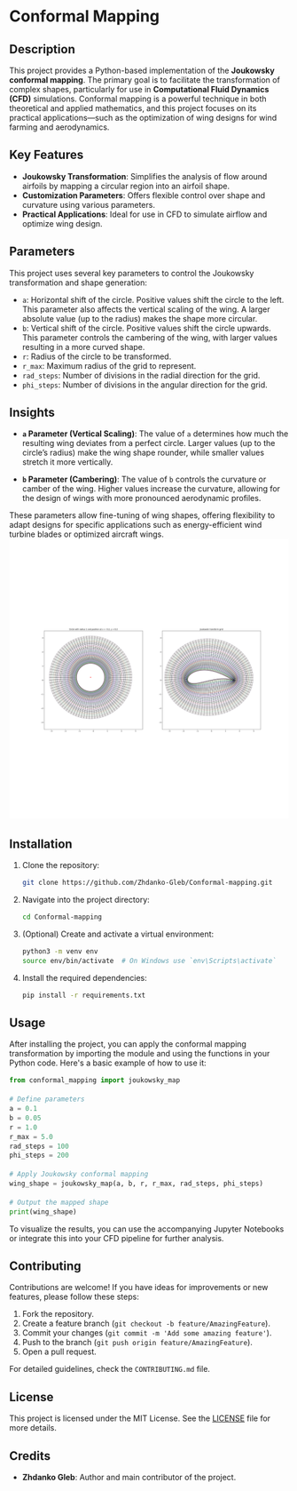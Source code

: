# Conformal Mapping
## Description

This project provides a Python-based implementation of the **Joukowsky conformal mapping**. The primary goal is to facilitate the transformation of complex shapes, particularly for use in **Computational Fluid Dynamics (CFD)** simulations. Conformal mapping is a powerful technique in both theoretical and applied mathematics, and this project focuses on its practical applications—such as the optimization of wing designs for wind farming and aerodynamics.

## Key Features
- **Joukowsky Transformation**: Simplifies the analysis of flow around airfoils by mapping a circular region into an airfoil shape.
- **Customization Parameters**: Offers flexible control over shape and curvature using various parameters.
- **Practical Applications**: Ideal for use in CFD to simulate airflow and optimize wing design.

## Parameters

This project uses several key parameters to control the Joukowsky transformation and shape generation:

- `a`: Horizontal shift of the circle. Positive values shift the circle to the left. This parameter also affects the vertical scaling of the wing. A larger absolute value (up to the radius) makes the shape more circular.
- `b`: Vertical shift of the circle. Positive values shift the circle upwards. This parameter controls the cambering of the wing, with larger values resulting in a more curved shape.
- `r`: Radius of the circle to be transformed.
- `r_max`: Maximum radius of the grid to represent.
- `rad_steps`: Number of divisions in the radial direction for the grid.
- `phi_steps`: Number of divisions in the angular direction for the grid.

## Insights

- **`a` Parameter (Vertical Scaling)**: The value of `a` determines how much the resulting wing deviates from a perfect circle. Larger values (up to the circle’s radius) make the wing shape rounder, while smaller values stretch it more vertically.
  
- **`b` Parameter (Cambering)**: The value of `b` controls the curvature or camber of the wing. Higher values increase the curvature, allowing for the design of wings with more pronounced aerodynamic profiles.

These parameters allow fine-tuning of wing shapes, offering flexibility to adapt designs for specific applications such as energy-efficient wind turbine blades or optimized aircraft wings.
![Conformal Mapping Visualization](https://github.com/Zhdanko-Gleb/Conformal-mapping/blob/main/images/Joukowskitransform(0.2%2C%200.2%2C%201).svg)


## Installation

1. Clone the repository:
   ```bash
   git clone https://github.com/Zhdanko-Gleb/Conformal-mapping.git
   ```

2. Navigate into the project directory:
   ```bash
   cd Conformal-mapping
   ```

3. (Optional) Create and activate a virtual environment:
   ```bash
   python3 -m venv env
   source env/bin/activate  # On Windows use `env\Scripts\activate`
   ```

4. Install the required dependencies:
   ```bash
   pip install -r requirements.txt
   ```

## Usage

After installing the project, you can apply the conformal mapping transformation by importing the module and using the functions in your Python code. Here's a basic example of how to use it:

```python
from conformal_mapping import joukowsky_map

# Define parameters
a = 0.1
b = 0.05
r = 1.0
r_max = 5.0
rad_steps = 100
phi_steps = 200

# Apply Joukowsky conformal mapping
wing_shape = joukowsky_map(a, b, r, r_max, rad_steps, phi_steps)

# Output the mapped shape
print(wing_shape)
```

To visualize the results, you can use the accompanying Jupyter Notebooks or integrate this into your CFD pipeline for further analysis.

## Contributing

Contributions are welcome! If you have ideas for improvements or new features, please follow these steps:

1. Fork the repository.
2. Create a feature branch (`git checkout -b feature/AmazingFeature`).
3. Commit your changes (`git commit -m 'Add some amazing feature'`).
4. Push to the branch (`git push origin feature/AmazingFeature`).
5. Open a pull request.

For detailed guidelines, check the `CONTRIBUTING.md` file.

## License

This project is licensed under the MIT License. See the [LICENSE](LICENSE) file for more details.

## Credits

- **Zhdanko Gleb**: Author and main contributor of the project.
